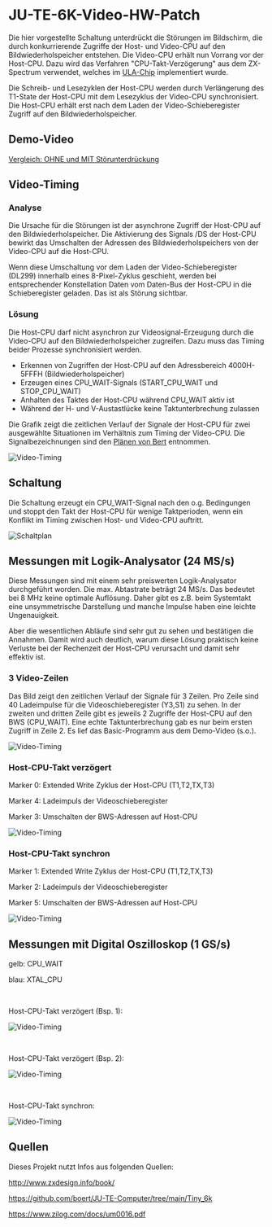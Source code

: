 # JU-TE-6K-Video-HW-Patch
Die hier vorgestellte Schaltung unterdrückt die Störungen im Bildschirm, die durch konkurrierende Zugriffe der Host- und Video-CPU auf den Bildwiederholspeicher entstehen. Die Video-CPU erhält nun Vorrang vor der Host-CPU. Dazu wird das Verfahren "CPU-Takt-Verzögerung" aus dem ZX-Spectrum verwendet, welches im [ULA-Chip](http://www.zxdesign.info/book/) implementiert wurde.

Die Schreib- und Lesezyklen der Host-CPU werden durch Verlängerung des T1-State der Host-CPU mit dem Lesezyklus der Video-CPU synchronisiert. Die Host-CPU erhält erst nach dem Laden der Video-Schieberegister Zugriff auf den Bildwiederholspeicher.

## Demo-Video
[Vergleich: OHNE und MIT Störunterdrückung](https://nextcloud-ext.peppermint.de/s/J6zgPi3iB5reWo2)


## Video-Timing

### Analyse
Die Ursache für die Störungen ist der asynchrone Zugriff der Host-CPU auf den Bildwiederholspeicher. Die Aktivierung des Signals /DS der Host-CPU bewirkt das Umschalten der Adressen des Bildwiederholspeichers von der Video-CPU auf die Host-CPU. 

Wenn diese Umschaltung vor dem Laden der Video-Schieberegister (DL299) innerhalb eines 8-Pixel-Zyklus geschieht, werden bei entsprechender Konstellation Daten vom Daten-Bus der Host-CPU in die Schieberegister geladen. Das ist als Störung sichtbar.

### Lösung
Die Host-CPU darf nicht asynchron zur Videosignal-Erzeugung durch die Video-CPU auf den Bildwiederholspeicher zugreifen. Dazu muss das Timing beider Prozesse synchronisiert werden. 

- Erkennen von Zugriffen der Host-CPU auf den Adressbereich 4000H-5FFFH (Bildwiederholspeicher)
- Erzeugen eines CPU_WAIT-Signals (START_CPU_WAIT und STOP_CPU_WAIT)
- Anhalten des Taktes der Host-CPU während CPU_WAIT aktiv ist
- Während der H- und V-Austastlücke keine Taktunterbrechung zulassen

Die Grafik zeigt die zeitlichen Verlauf der Signale der Host-CPU für zwei ausgewählte Situationen im Verhältnis zum Timing der Video-CPU. Die Signalbezeichnungen sind den [Plänen von Bert](https://github.com/boert/JU-TE-Computer/tree/main/Tiny_6k) entnommen.

![Video-Timing](/Bilder/Video-Timing.png)

## Schaltung
Die Schaltung erzeugt ein CPU_WAIT-Signal nach den o.g. Bedingungen und stoppt den Takt der Host-CPU für wenige Taktperioden, wenn ein Konflikt im Timing zwischen Host- und Video-CPU auftritt.   

![Schaltplan](/Bilder/Schaltplan.png)

## Messungen mit Logik-Analysator (24 MS/s)
Diese Messungen sind mit einem sehr preiswerten Logik-Analysator durchgeführt worden. Die max. Abtastrate beträgt 24 MS/s. Das bedeutet bei 8 MHz keine optimale Auflösung. Daher gibt es z.B. beim Systemtakt eine unsymmetrische Darstellung und manche Impulse haben eine leichte Ungenauigkeit. 

Aber die wesentlichen Abläufe sind sehr gut zu sehen und bestätigen die Annahmen. Damit wird auch deutlich, warum diese Lösung praktisch keine Verluste bei der Rechenzeit der Host-CPU verursacht und damit sehr effektiv ist. 

### 3 Video-Zeilen 
Das Bild zeigt den zeitlichen Verlauf der Signale für 3 Zeilen. Pro Zeile sind 40 Ladeimpulse für die Videoschieberegister (Y3,S1) zu sehen. In der zweiten und dritten Zeile gibt es jeweils 2 Zugriffe der Host-CPU auf den BWS (CPU_WAIT). Eine echte Taktunterbrechung gab es nur beim ersten Zugriff in Zeile 2. Es lief das Basic-Programm aus dem Demo-Video (s.o.).

![Video-Timing](/Bilder/LA_Timing_Zeile.png)

### Host-CPU-Takt verzögert

Marker 0: Extended Write Zyklus der Host-CPU (T1,T2,TX,T3)

Marker 4: Ladeimpuls der Videoschieberegister

Marker 3: Umschalten der BWS-Adressen auf Host-CPU

![Video-Timing](/Bilder/LA_Timing_verzögert.png)

### Host-CPU-Takt synchron

Marker 1: Extended Write Zyklus der Host-CPU (T1,T2,TX,T3)

Marker 2: Ladeimpuls der Videoschieberegister

Marker 5: Umschalten der BWS-Adressen auf Host-CPU

![Video-Timing](/Bilder/LA_Timing_synchron.png)

## Messungen mit Digital Oszilloskop (1 GS/s)

gelb: CPU_WAIT

blau: XTAL_CPU

<br>

Host-CPU-Takt verzögert (Bsp. 1):

![Video-Timing](/Bilder/Timing-verzögert1.png)

<br>

Host-CPU-Takt verzögert (Bsp. 2):

![Video-Timing](/Bilder/Timing-verzögert2.png)

<br>

Host-CPU-Takt synchron:

![Video-Timing](/Bilder/Timing-synchron.png)

## Quellen

[^1]: [The ZX Spectrum ULA: How to design a microcomputer](http://www.zxdesign.info/book/)



Dieses Projekt nutzt Infos aus folgenden Quellen:

http://www.zxdesign.info/book/

https://github.com/boert/JU-TE-Computer/tree/main/Tiny_6k

https://www.zilog.com/docs/um0016.pdf
